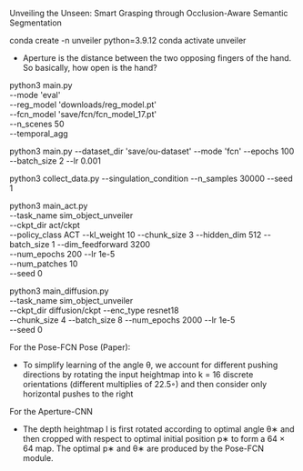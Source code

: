 Unveiling the Unseen: Smart Grasping through Occlusion-Aware Semantic Segmentation

conda create -n unveiler python=3.9.12
conda activate unveiler

- Aperture is the distance between the two opposing fingers of the hand. So basically, how open is the hand?

<!-- python3 main.py --mode 'eval' --fcn_model 'downloads/fcn_model.pt' --reg_model 'downloads/reg_model.pt' --n_scenes 5 -->
python3 main.py \
--mode 'eval' \
--reg_model 'downloads/reg_model.pt' \
--fcn_model 'save/fcn/fcn_model_17.pt'\
--n_scenes 50 \
--temporal_agg 

python3 main.py --dataset_dir 'save/ou-dataset' --mode 'fcn' --epochs 100 --batch_size 2 --lr 0.001

python3 collect_data.py --singulation_condition --n_samples 30000 --seed 1

python3 main_act.py \
--task_name sim_object_unveiler \
--ckpt_dir act/ckpt \
--policy_class ACT --kl_weight 10 --chunk_size 3 --hidden_dim 512 --batch_size 1 --dim_feedforward 3200 \
--num_epochs 200  --lr 1e-5 \
--num_patches 10 \
--seed 0

python3 main_diffusion.py \
--task_name sim_object_unveiler \
--ckpt_dir diffusion/ckpt --enc_type resnet18 \
--chunk_size 4 --batch_size 8 --num_epochs 2000  --lr 1e-5 \
--seed 0

For the Pose-FCN Pose (Paper):
- To simplify learning of the angle θ, we account for
different pushing directions by rotating the input heightmap into
k = 16 discrete orientations (different multiplies of 22.5◦) and
then consider only horizontal pushes to the right

For the Aperture-CNN
- The depth heightmap I is first rotated according to optimal angle θ∗ and then cropped with
respect to optimal initial position p∗ to form a 64 × 64 map. The
optimal p∗ and θ∗ are produced by the Pose-FCN module.